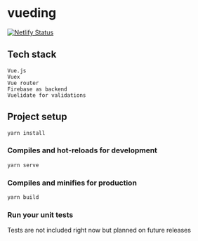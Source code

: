 # vueding
[![Netlify Status](https://api.netlify.com/api/v1/badges/d9b6969a-dd78-45f4-9627-aa234727ff7d/deploy-status)](https://app.netlify.com/sites/vueding/deploys)

## Tech stack

```
Vue.js
Vuex
Vue router
Firebase as backend
Vuelidate for validations
```
## Project setup
```
yarn install
```

### Compiles and hot-reloads for development
```
yarn serve
```

### Compiles and minifies for production
```
yarn build
```

### Run your unit tests
Tests are not included right now but planned on future releases

